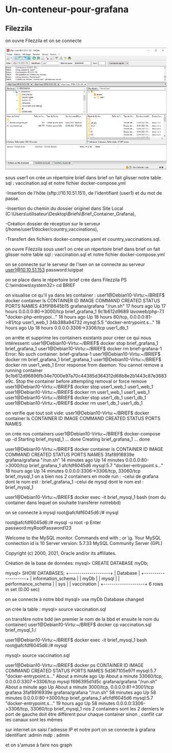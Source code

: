 # Un-conteneur-pour-grafana
  
## Filezzila 
on ouvre Filezzila  et on se connecte 

![image](FileZilla.PNG)






sous user1 on crée un répertoire brief
dans brief on fait glisser notre table sql : vaccination.sql et notre fichier docker-compose.yml

-Insertion de l'hôte (sftp://10.10.51.151), de l'identifiant (user1) et du mot de passe.

-Insertion du chemin du dossier originel dans Site Local (C:\Users\utilisateur\Desktop\Briefs\Brief_Container_Grafana\),

-Création dossier de réception sur le serveur (/home/user1/docker/country_vaccinations),

-Transfert des fichiers docker-compose.yaml et country_vaccinations.sql.




on ouvre Filezzila
sous user1 on crée un répertoire brief
dans brief on fait glisser notre table sql : vaccination.sql et notre fichier docker-compose.yml

on se connecte sur le serveur de l'isen
on se connecte au serveur
user1@10.10.51.153
password:luigipat

on se place dans le répertoire brief crée dans Filezzila
PS C:\windows\system32> cd BRIEF

on visualise ce qu'il ya dans les container :
user1@Debian10-Virtu:~/BRIEF$ docker container ls
CONTAINER ID   IMAGE             COMMAND                  CREATED        STATUS        PORTS                        NAMES
43f918645b15   grafana/grafana   "/run.sh"                17 hours ago   Up 17 hours   0.0.0.0:80->3000/tcp         brief_grafana_1
9c1b612d9689   lavoweb/php-7.1   "docker-php-entrypoi…"   18 hours ago   Up 18 hours   80/tcp, 0.0.0.0:81->81/tcp   user1_web_1
34b388a94732   mysql:5.5         "docker-entrypoint.s…"   18 hours ago   Up 18 hours   0.0.0.0:3306->3306/tcp       user1_db_1

on arrête et supprime les containers existants pour créer ce qui nous intéressent:
user1@Debian10-Virtu:~/BRIEF$ docker stop brief_grafana_1
brief_grafana_1
user1@Debian10-Virtu:~/BRIEF$ docker rm brief-grafana-1
Error: No such container: brief-grafana-1
user1@Debian10-Virtu:~/BRIEF$ docker rm brief_grafana_1
brief_grafana_1
user1@Debian10-Virtu:~/BRIEF$ docker rm user1_web_1
Error response from daemon: You cannot remove a running container 9c1b612d96896fb34e7000e97a70c44385d364312d68b8e2b1443c87e3683e9c. Stop the container before attempting removal or force remove
user1@Debian10-Virtu:~/BRIEF$ docker stop user1_web_1
user1_web_1
user1@Debian10-Virtu:~/BRIEF$ docker rm user1_web_1
user1_web_1
user1@Debian10-Virtu:~/BRIEF$ docker stop user1_db_1
user1_db_1
user1@Debian10-Virtu:~/BRIEF$ docker rm user1_db_1
user1_db_1

on verifie que tout soit vide:
user1@Debian10-Virtu:~/BRIEF$ docker container ls
CONTAINER ID   IMAGE     COMMAND   CREATED   STATUS    PORTS     NAMES

on crée nos containers
user1@Debian10-Virtu:~/BRIEF$ docker-compose up -d
Starting brief_mysql_1   ... done
Creating brief_grafana_1 ... done

user1@Debian10-Virtu:~/BRIEF$ docker container ls
CONTAINER ID   IMAGE             COMMAND                  CREATED          STATUS          PORTS                               NAMES
3faf8916939e   grafana/grafana   "/run.sh"                14 minutes ago   Up 14 minutes   0.0.0.0:80->3000/tcp                brief_grafana_1
afcfdf6045d6   mysql:5.7         "docker-entrypoint.s…"   18 hours ago     Up 14 minutes   0.0.0.0:3306->3306/tcp, 33060/tcp   brief_mysql_1
on a bien nos 2 containers en mode run  :
-celui de grafana dont le nom est : brief_grafana_1
-celui de mysql dont le nom est : brief_mysql_1


user1@Debian10-Virtu:~/BRIEF$ docker exec -it brief_mysql_1  bash (nom du container dans lequel on souhaite transférer notrebbd)

on se connecte à mysql
root@afcfdf6045d6:/# mysql

root@afcfdf6045d6:/# mysql -u root -p
Enter password:myRootPassword123

Welcome to the MySQL monitor.  Commands end with ; or \g.
Your MySQL connection id is 10
Server version: 5.7.33 MySQL Community Server (GPL)

Copyright (c) 2000, 2021, Oracle and/or its affiliates.

Création de la base de données:
mysql> CREATE DATABASE myDb;

mysql> SHOW DATABASES;
+--------------------+
| Database           |
+--------------------+
| information_schema |
| myDb               |
| mysql              |
| performance_schema |
| sys                |
| vaccination        |
+--------------------+
6 rows in set (0.00 sec)

on se connecte à notre bbd
mysql> use myDb
Database changed

on crée la table :
mysql> source vaccination.sql


on transfére notre bdd (en premier le nom de la bbd et ensuite le nom du container)
user1@Debian10-Virtu:~/BRIEF$ docker cp vaccination.sql brief_mysql_1:/

user1@Debian10-Virtu:~/BRIEF$ docker exec -it brief_mysql_1  bash
root@afcfdf6045d6:/# mysql

mysql> source vaccination.sql


user1@Debian10-Virtu:~/BRIEF$ docker ps
CONTAINER ID   IMAGE             COMMAND                  CREATED              STATUS              PORTS                               NAMES
5d367105e97f   mysql:5.7         "docker-entrypoint.s…"   About a minute ago   Up About a minute   33060/tcp, 0.0.0.0:3307->3306/tcp   mysql
f696395d1d5c   grafana/grafana   "/run.sh"                About a minute ago   Up About a minute   3000/tcp, 0.0.0.0:81->3001/tcp      grafana
3faf8916939e   grafana/grafana   "/run.sh"                58 minutes ago       Up 58 minutes       0.0.0.0:80->3000/tcp                brief_grafana_1
afcfdf6045d6   mysql:5.7         "docker-entrypoint.s…"   19 hours ago         Up 58 minutes       0.0.0.0:3306->3306/tcp, 33060/tcp   brief_mysql_1
nos 2 containers sont les 2 derniers
le port de gauche doit être différent pour chaque container sinon , conflit car les canaux sont les mêmes

sur internet on saisi l'adresse IP et notre port
on se connecte à grafana
identifiant :admin
mdp : admin 

et on s'amuse à faire nos graph
